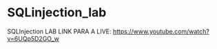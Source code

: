 # SQLinjection_lab
SQLInjection LAB 
LINK PARA A LIVE: https://www.youtube.com/watch?v=6UQp5D2GO_w
## 
